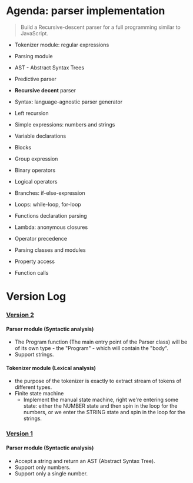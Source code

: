 # Agenda: parser implementation

> Build a Recursive-descent parser for a full programming similar to JavaScript.

- Tokenizer module: regular expressions
- Parsing module
- AST - Abstract Syntax Trees
- Predictive parser
- **Recursive decent** parser
- Syntax: language-agnostic parser generator
- Left recursion
- Simple expressions: numbers and strings
- Variable declarations
- Blocks
- Group expression

- Binary operators
- Logical operators
- Branches: if-else-expression
- Loops: while-loop, for-loop
- Functions declaration parsing
- Lambda: anonymous closures
- Operator precedence
- Parsing classes and modules
- Property access
- Function calls

# Version Log

<h3>
	<a href="https://github.com/lt502676921/recursive-descent-parser/tree/v2">Version 2<a>
</h3>

#### Parser module (Syntactic analysis)

- The Program function (The main entry point of the Parser class) will be of its own type - the "Program" - which will contain the "body".
- Support strings.

#### Tokenizer module (Lexical analysis)

- the purpose of the tokenizer is exactly to extract stream of tokens of different types.
- Finite state machine
  - Implement the manual state machine, right we're entering some state: either the NUMBER state and then spin in the loop for the numbers, or we enter the STRING state and spin in the loop for the strings.

<h3>
	<a href="https://github.com/lt502676921/recursive-descent-parser/tree/v1">Version 1<a>
</h3>

#### Parser module (Syntactic analysis)

- Accept a string and return an AST (Abstract Syntax Tree).
- Support only numbers.
- Support only a single number.
